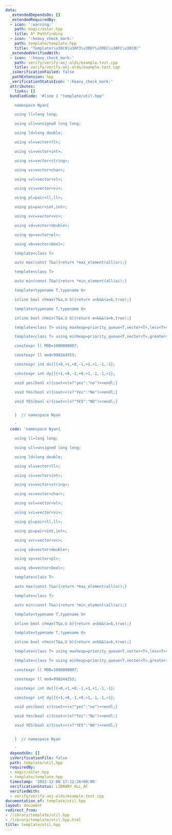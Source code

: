 ```yaml
---
data:
  _extendedDependsOn: []
  _extendedRequiredBy:
  - icon: ':warning:'
    path: magic/astar.hpp
    title: A* Pathfinding
  - icon: ':heavy_check_mark:'
    path: template/template.hpp
    title: "Template(\u30C6\u30F3\u30D7\u30EC\u30FC\u30C8)"
  _extendedVerifiedWith:
  - icon: ':heavy_check_mark:'
    path: verify/verify-aoj-alds/example.test.cpp
    title: verify/verify-aoj-alds/example.test.cpp
  _isVerificationFailed: false
  _pathExtension: hpp
  _verificationStatusIcon: ':heavy_check_mark:'
  attributes:
    links: []
  bundledCode: '#line 1 "template/util.hpp"

    namespace Nyan{

    using ll=long long;

    using ull=unsigned long long;

    using ld=long double;

    using vl=vector<ll>;

    using vi=vector<int>;

    using vs=vector<string>;

    using vc=vector<char>;

    using vvl=vector<vl>;

    using vvi=vector<vi>;

    using pl=pair<ll,ll>;

    using pi=pair<int,int>;

    using vvc=vector<vc>;

    using vd=vector<double>;

    using vp=vector<pl>;

    using vb=vector<bool>;

    template<class T>

    auto max(const T&a){return *max_element(all(a));}

    template<class T>

    auto min(const T&a){return *min_element(all(a));}

    template<typename T,typename U>

    inline bool chmax(T&a,U b){return a<b&&(a=b,true);}

    template<typename T,typename U>

    inline bool chmin(T&a,U b){return a>b&&(a=b,true);}

    template<class T> using maxheap=priority_queue<T,vector<T>,less<T>>;

    template<class T> using minheap=priority_queue<T,vector<T>,greater<T>>;

    constexpr ll MOD=1000000007;

    constexpr ll mod=998244353;

    constexpr int dx[]{+0,+1,+0,-1,+1,+1,-1,-1};

    constexpr int dy[]{+1,+0,-1,+0,+1,-1,-1,+1};

    void yes(bool x){cout<<(x?"yes":"no")<<endl;}

    void Yes(bool x){cout<<(x?"Yes":"No")<<endl;}

    void YES(bool x){cout<<(x?"YES":"NO")<<endl;}


    }  // namespace Nyan

    '
  code: 'namespace Nyan{

    using ll=long long;

    using ull=unsigned long long;

    using ld=long double;

    using vl=vector<ll>;

    using vi=vector<int>;

    using vs=vector<string>;

    using vc=vector<char>;

    using vvl=vector<vl>;

    using vvi=vector<vi>;

    using pl=pair<ll,ll>;

    using pi=pair<int,int>;

    using vvc=vector<vc>;

    using vd=vector<double>;

    using vp=vector<pl>;

    using vb=vector<bool>;

    template<class T>

    auto max(const T&a){return *max_element(all(a));}

    template<class T>

    auto min(const T&a){return *min_element(all(a));}

    template<typename T,typename U>

    inline bool chmax(T&a,U b){return a<b&&(a=b,true);}

    template<typename T,typename U>

    inline bool chmin(T&a,U b){return a>b&&(a=b,true);}

    template<class T> using maxheap=priority_queue<T,vector<T>,less<T>>;

    template<class T> using minheap=priority_queue<T,vector<T>,greater<T>>;

    constexpr ll MOD=1000000007;

    constexpr ll mod=998244353;

    constexpr int dx[]{+0,+1,+0,-1,+1,+1,-1,-1};

    constexpr int dy[]{+1,+0,-1,+0,+1,-1,-1,+1};

    void yes(bool x){cout<<(x?"yes":"no")<<endl;}

    void Yes(bool x){cout<<(x?"Yes":"No")<<endl;}

    void YES(bool x){cout<<(x?"YES":"NO")<<endl;}


    }  // namespace Nyan

    '
  dependsOn: []
  isVerificationFile: false
  path: template/util.hpp
  requiredBy:
  - magic/astar.hpp
  - template/template.hpp
  timestamp: '2022-12-06 17:12:26+08:00'
  verificationStatus: LIBRARY_ALL_AC
  verifiedWith:
  - verify/verify-aoj-alds/example.test.cpp
documentation_of: template/util.hpp
layout: document
redirect_from:
- /library/template/util.hpp
- /library/template/util.hpp.html
title: template/util.hpp
---
```


